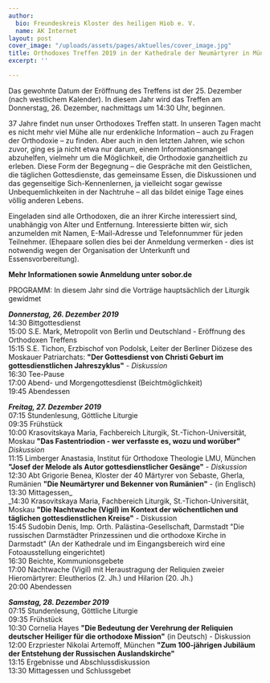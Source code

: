 ```yaml
---
author:
  bio: Freundeskreis Kloster des heiligen Hiob e. V.
  name: AK Internet
layout: post
cover_image: "/uploads/assets/pages/aktuelles/cover_image.jpg"
title: Orthodoxes Treffen 2019 in der Kathedrale der Neumärtyrer in München-Perlach
excerpt: ''

---
```

Das gewohnte Datum der Eröffnung des Treffens ist der 25. Dezember (nach westlichem Kalender). In diesem Jahr wird das Treffen am Donnerstag, 26. Dezember, nachmittags um 14:30 Uhr, beginnen.

37 Jahre findet nun unser Orthodoxes Treffen statt. In unseren Tagen macht es nicht mehr viel Mühe alle nur erdenkliche Information – auch zu Fragen der Orthodoxie – zu finden. Aber auch in den letzten Jahren, wie schon zuvor, ging es ja nicht etwa nur darum, einem Informationsmangel abzuhelfen, vielmehr um die Möglichkeit, die Orthodoxie ganzheitlich zu erleben. Diese Form der Begegnung – die Gespräche mit den Geistlichen, die täglichen Gottesdienste, das gemeinsame Essen, die Diskussionen und das gegenseitige Sich-Kennenlernen, ja vielleicht sogar gewisse Unbequemlichkeiten in der Nachtruhe – all das bildet einige Tage eines völlig anderen Lebens.

Eingeladen sind alle Orthodoxen, die an ihrer Kirche interessiert sind, unabhängig von Alter und Entfernung. Interessierte bitten wir, sich anzumelden mit Namen, E-Mail-Adresse und Telefonnummer für jeden Teilnehmer. (Ehepaare sollen dies bei der Anmeldung vermerken - dies ist notwendig wegen der Organisation der Unterkunft und Essensvorbereitung).

**Mehr Informationen sowie Anmeldung unter sobor.de** 

PROGRAMM: In diesem Jahr sind die Vorträge hauptsächlich der Liturgik gewidmet

**_Donnerstag, 26. Dezember 2019_**  
14:30 Bittgottesdienst  
15:00 S.E. Mark, Metropolit von Berlin und Deutschland - Eröffnung des Orthodoxen Treffens  
15:15 S.E. Tichon, Erzbischof von Podolsk, Leiter der Berliner Diözese des Moskauer Patriarchats: **"Der Gottesdienst von Christi Geburt im gottesdienstlichen Jahreszyklus"** - _Diskussion_  
16:30 Tee-Pause  
17:00 Abend- und Morgengottesdienst (Beichtmöglichkeit)  
19:45 Abendessen  
  
**_Freitag, 27. Dezember 2019_**  
07:15 Stundenlesung, Göttliche Liturgie  
09:35 Frühstück  
10:00 Krasovitskaya Maria, Fachbereich Liturgik, St.-Tichon-Universität, Moskau **"Das Fastentriodion - wer verfasste es, wozu und worüber"** _Diskussion_  
11:15 Limberger Anastasia, Institut für Orthodoxe Theologie LMU, München **"Josef der Melode als Autor gottesdienstlicher Gesänge"** - _Diskussion_  
12:30 Abt Grigorie Benea, Kloster der 40 Märtyrer von Sebaste, Gherla, Rumänien **"Die Neumärtyrer und Bekenner von Rumänien"** - (in Englisch)  
13:30 Mittagessen_  
_14:30 Krasovitskaya Maria, Fachbereich Liturgik, St.-Tichon-Universität, Moskau **"Die Nachtwache (Vigil) im Kontext der wöchentlichen und täglichen gottesdienstlichen Kreise"** - Diskussion  
15:45 Sudobin Denis, Imp. Orth. Palästina-Gesellschaft, Darmstadt "Die russischen Darmstädter Prinzessinen und die orthodoxe Kirche in Darmstadt" (An der Kathedrale und im Eingangsbereich wird eine Fotoausstellung eingerichtet)  
16:30 Beichte, Kommunionsgebete  
17:00 Nachtwache (Vigil) mit Heraustragung der Reliquien zweier Hieromärtyrer: Eleutherios (2. Jh.) und Hilarion (20. Jh.)  
20:00 Abendessen

**_Samstag, 28. Dezember 2019_**  
07:15 Stundenlesung, Göttliche Liturgie  
09:35 Frühstück  
10:30 Cornelia Hayes **"Die Bedeutung der Verehrung der Reliquien deutscher Heiliger für die orthodoxe Mission"** (in Deutsch) - Diskussion  
12:00 Erzpriester Nikolai Artemoff, München **"Zum 100-jährigen Jubiläum der Entstehung der Russischen Auslandskirche"**  
13:15 Ergebnisse und Abschlussdiskussion  
13:30 Mittagessen und Schlussgebet